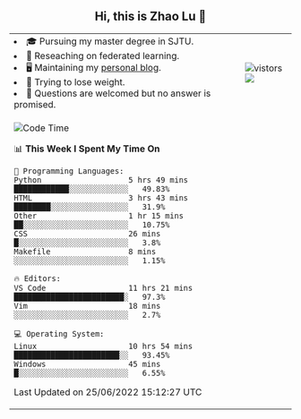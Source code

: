 <h2 align="center"> Hi, this is Zhao Lu 👋</h2>

<table style="overflow:hidden;">
    <tr> 
        <td>
            <li>🎓 Pursuing my master degree in SJTU.</li>
            <li>🌱 Reseaching on federated learning.</li>
            <li>🖥️ Maintaining my <a href="https://ifarewell.xyz">personal blog</a>.</li>
            <li>💪 Trying to lose weight.</li>
            <li>💬 Questions are welcomed but no answer is promised.</li> 
        </td>
        <td>
            <img src="https://visitor-badge.glitch.me/badge?page_id=ifarewell" alt="vistors" />
        <br>
          <img src="https://github-readme-stats.vercel.app/api?username=ifarewell&theme=graywhite&hide=prs,contribs&show_icons=true&hide_border=true&icon_color=CE1D2D&text_color=718096&bg_color=ffffff&hide_title=true" />
        </td>
    </tr>
    <tr>
        <td colspan="2">
            
<!--START_SECTION:waka-->
![Code Time](http://img.shields.io/badge/Code%20Time-212%20hrs%2024%20mins-blue)

📊 **This Week I Spent My Time On** 

```text
💬 Programming Languages: 
Python                   5 hrs 49 mins       ████████████░░░░░░░░░░░░░   49.83% 
HTML                     3 hrs 43 mins       ████████░░░░░░░░░░░░░░░░░   31.9% 
Other                    1 hr 15 mins        ██░░░░░░░░░░░░░░░░░░░░░░░   10.75% 
CSS                      26 mins             █░░░░░░░░░░░░░░░░░░░░░░░░   3.8% 
Makefile                 8 mins              ░░░░░░░░░░░░░░░░░░░░░░░░░   1.15%

🔥 Editors: 
VS Code                  11 hrs 21 mins      ████████████████████████░   97.3% 
Vim                      18 mins             ░░░░░░░░░░░░░░░░░░░░░░░░░   2.7%

💻 Operating System: 
Linux                    10 hrs 54 mins      ███████████████████████░░   93.45% 
Windows                  45 mins             █░░░░░░░░░░░░░░░░░░░░░░░░   6.55%

```


 Last Updated on 25/06/2022 15:12:27 UTC
<!--END_SECTION:waka-->
            
</td></tr>
</table>


